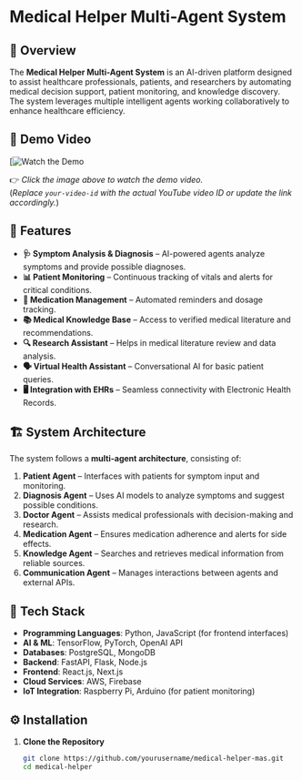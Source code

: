 # Medical Helper Multi-Agent System

## 📌 Overview

The **Medical Helper Multi-Agent System** is an AI-driven platform designed to assist healthcare professionals, patients, and researchers by automating medical decision support, patient monitoring, and knowledge discovery. The system leverages multiple intelligent agents working collaboratively to enhance healthcare efficiency.

## 🎥 Demo Video

[![Watch the Demo](https://drive.google.com/file/d/1izAtX8YfSZ9UjjFufOLUUS4yYMG88UyU/view?usp=sharing)

👉 *Click the image above to watch the demo video.*  
(*Replace `your-video-id` with the actual YouTube video ID or update the link accordingly.*)

## 🚀 Features

- **🩺 Symptom Analysis & Diagnosis** – AI-powered agents analyze symptoms and provide possible diagnoses.
- **📊 Patient Monitoring** – Continuous tracking of vitals and alerts for critical conditions.
- **💊 Medication Management** – Automated reminders and dosage tracking.
- **📚 Medical Knowledge Base** – Access to verified medical literature and recommendations.
- **🔍 Research Assistant** – Helps in medical literature review and data analysis.
- **🗣️ Virtual Health Assistant** – Conversational AI for basic patient queries.
- **🖥️ Integration with EHRs** – Seamless connectivity with Electronic Health Records.

## 🏗️ System Architecture

The system follows a **multi-agent architecture**, consisting of:

1. **Patient Agent** – Interfaces with patients for symptom input and monitoring.
2. **Diagnosis Agent** – Uses AI models to analyze symptoms and suggest possible conditions.
3. **Doctor Agent** – Assists medical professionals with decision-making and research.
4. **Medication Agent** – Ensures medication adherence and alerts for side effects.
5. **Knowledge Agent** – Searches and retrieves medical information from reliable sources.
6. **Communication Agent** – Manages interactions between agents and external APIs.

## 🔧 Tech Stack

- **Programming Languages**: Python, JavaScript (for frontend interfaces)
- **AI & ML**: TensorFlow, PyTorch, OpenAI API
- **Databases**: PostgreSQL, MongoDB
- **Backend**: FastAPI, Flask, Node.js
- **Frontend**: React.js, Next.js
- **Cloud Services**: AWS, Firebase
- **IoT Integration**: Raspberry Pi, Arduino (for patient monitoring)

## ⚙️ Installation

1. **Clone the Repository**
   ```bash
   git clone https://github.com/yourusername/medical-helper-mas.git
   cd medical-helper
